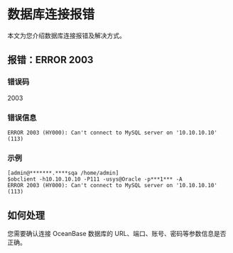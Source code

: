 数据库连接报错 
============================

本文为您介绍数据库连接报错及解决方式。

报错：ERROR 2003 
----------------------------------

### 错误码 

2003

### 错误信息 

```unknow
ERROR 2003 (HY000): Can't connect to MySQL server on '10.10.10.10' (113)
```



### 示例 

```unknow
[admin@*******.****sqa /home/admin]
$obclient -h10.10.10.10 -P111 -usys@Oracle -p***1*** -A
ERROR 2003 (HY000): Can't connect to MySQL server on '10.10.10.10' (113)
```



如何处理 
-------------------------

您需要确认连接 OceanBase 数据库的 URL、端口、账号、密码等参数信息是否正确。
